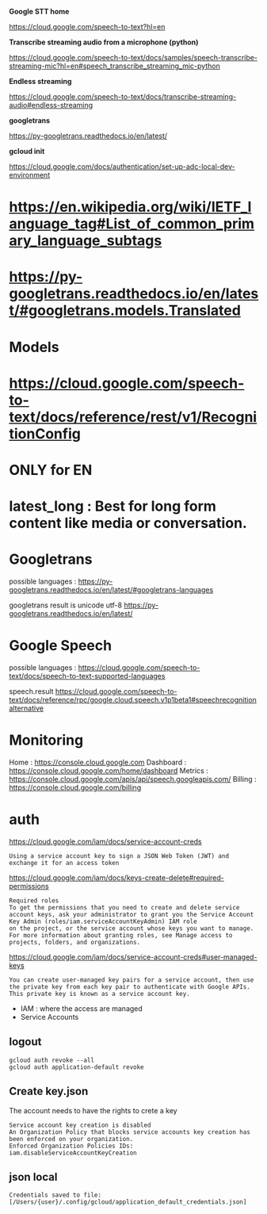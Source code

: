 
**Google STT home**

https://cloud.google.com/speech-to-text?hl=en

**Transcribe streaming audio from a microphone (python)**

https://cloud.google.com/speech-to-text/docs/samples/speech-transcribe-streaming-mic?hl=en#speech_transcribe_streaming_mic-python

**Endless streaming**

https://cloud.google.com/speech-to-text/docs/transcribe-streaming-audio#endless-streaming

**googletrans**

https://py-googletrans.readthedocs.io/en/latest/

**gcloud init**

https://cloud.google.com/docs/authentication/set-up-adc-local-dev-environment


# https://en.wikipedia.org/wiki/IETF_language_tag#List_of_common_primary_language_subtags
# https://py-googletrans.readthedocs.io/en/latest/#googletrans.models.Translated

# Models
# https://cloud.google.com/speech-to-text/docs/reference/rest/v1/RecognitionConfig

# ONLY for EN
# latest_long : Best for long form content like media or conversation.

# Googletrans

possible languages : https://py-googletrans.readthedocs.io/en/latest/#googletrans-languages

googletrans result is unicode utf-8
https://py-googletrans.readthedocs.io/en/latest/

# Google Speech

possible languages : https://cloud.google.com/speech-to-text/docs/speech-to-text-supported-languages

speech.result
https://cloud.google.com/speech-to-text/docs/reference/rpc/google.cloud.speech.v1p1beta1#speechrecognitionalternative

# Monitoring

Home : https://console.cloud.google.com
Dashboard : https://console.cloud.google.com/home/dashboard
Metrics : https://console.cloud.google.com/apis/api/speech.googleapis.com/
Billing : https://console.cloud.google.com/billing

# auth

https://cloud.google.com/iam/docs/service-account-creds

	Using a service account key to sign a JSON Web Token (JWT) and exchange it for an access token

https://cloud.google.com/iam/docs/keys-create-delete#required-permissions

	Required roles
	To get the permissions that you need to create and delete service account keys, ask your administrator to grant you the Service Account Key Admin (roles/iam.serviceAccountKeyAdmin) IAM role
	on the project, or the service account whose keys you want to manage. For more information about granting roles, see Manage access to projects, folders, and organizations. 

https://cloud.google.com/iam/docs/service-account-creds#user-managed-keys

	You can create user-managed key pairs for a service account, then use the private key from each key pair to authenticate with Google APIs. This private key is known as a service account key.

- IAM : where the access are managed
- Service Accounts

## logout

	gcloud auth revoke --all
	gcloud auth application-default revoke

## Create key.json

The account needs to have the rights to crete a key

	Service account key creation is disabled
	An Organization Policy that blocks service accounts key creation has been enforced on your organization.
	Enforced Organization Policies IDs: iam.disableServiceAccountKeyCreation

## json local

	Credentials saved to file: [/Users/{user}/.config/gcloud/application_default_credentials.json]

